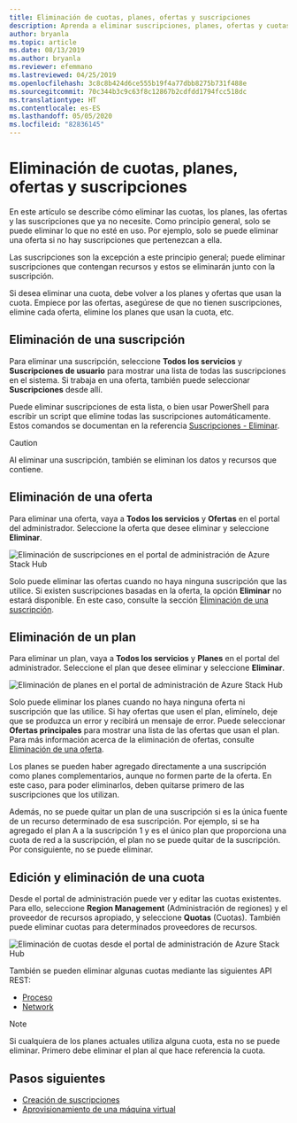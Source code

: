 ```yaml
---
title: Eliminación de cuotas, planes, ofertas y suscripciones
description: Aprenda a eliminar suscripciones, planes, ofertas y cuotas de Azure Stack Hub.
author: bryanla
ms.topic: article
ms.date: 08/13/2019
ms.author: bryanla
ms.reviewer: efemmano
ms.lastreviewed: 04/25/2019
ms.openlocfilehash: 3c8c8b424d6ce555b19f4a77dbb8275b731f488e
ms.sourcegitcommit: 70c344b3c9c63f8c12867b2cdfdd1794fcc518dc
ms.translationtype: HT
ms.contentlocale: es-ES
ms.lasthandoff: 05/05/2020
ms.locfileid: "82836145"
---
```

# <a name="delete-quotas-plans-offers-and-subscriptions"></a>Eliminación de cuotas, planes, ofertas y suscripciones

En este artículo se describe cómo eliminar las cuotas, los planes, las ofertas y las suscripciones que ya no necesite. Como principio general, solo se puede eliminar lo que no esté en uso. Por ejemplo, solo se puede eliminar una oferta si no hay suscripciones que pertenezcan a ella.

Las suscripciones son la excepción a este principio general; puede eliminar suscripciones que contengan recursos y estos se eliminarán junto con la suscripción.

Si desea eliminar una cuota, debe volver a los planes y ofertas que usan la cuota. Empiece por las ofertas, asegúrese de que no tienen suscripciones, elimine cada oferta, elimine los planes que usan la cuota, etc.

## <a name="delete-a-subscription"></a>Eliminación de una suscripción

Para eliminar una suscripción, seleccione **Todos los servicios** y **Suscripciones de usuario** para mostrar una lista de todas las suscripciones en el sistema. Si trabaja en una oferta, también puede seleccionar **Suscripciones** desde allí.

Puede eliminar suscripciones de esta lista, o bien usar PowerShell para escribir un script que elimine todas las suscripciones automáticamente. Estos comandos se documentan en la referencia [ Suscripciones - Eliminar](/rest/api/azurestack/subscriptions/delete).

> [!CAUTION]
> Al eliminar una suscripción, también se eliminan los datos y recursos que contiene.

## <a name="delete-an-offer"></a>Eliminación de una oferta

Para eliminar una oferta, vaya a **Todos los servicios** y **Ofertas** en el portal del administrador. Seleccione la oferta que desee eliminar y seleccione **Eliminar**.

![Eliminación de suscripciones en el portal de administración de Azure Stack Hub](media/azure-stack-delete-offer/delsub1.png)

Solo puede eliminar las ofertas cuando no haya ninguna suscripción que las utilice. Si existen suscripciones basadas en la oferta, la opción **Eliminar** no estará disponible. En este caso, consulte la sección [Eliminación de una suscripción](#delete-a-subscription).

## <a name="delete-a-plan"></a>Eliminación de un plan

Para eliminar un plan, vaya a **Todos los servicios** y **Planes** en el portal del administrador. Seleccione el plan que desee eliminar y seleccione **Eliminar**.

![Eliminación de planes en el portal de administración de Azure Stack Hub](media/azure-stack-delete-offer/delsub2.png)

Solo puede eliminar los planes cuando no haya ninguna oferta ni suscripción que las utilice. Si hay ofertas que usen el plan, elimínelo, deje que se produzca un error y recibirá un mensaje de error. Puede seleccionar **Ofertas principales** para mostrar una lista de las ofertas que usan el plan. Para más información acerca de la eliminación de ofertas, consulte [Eliminación de una oferta](#delete-an-offer).

Los planes se pueden haber agregado directamente a una suscripción como planes complementarios, aunque no formen parte de la oferta. En este caso, para poder eliminarlos, deben quitarse primero de las suscripciones que los utilizan.

Además, no se puede quitar un plan de una suscripción si es la única fuente de un recurso determinado de esa suscripción. Por ejemplo, si se ha agregado el plan A a la suscripción 1 y es el único plan que proporciona una cuota de red a la suscripción, el plan no se puede quitar de la suscripción. Por consiguiente, no se puede eliminar.

## <a name="edit-and-delete-a-quota"></a>Edición y eliminación de una cuota

Desde el portal de administración puede ver y editar las cuotas existentes. Para ello, seleccione **Region Management** (Administración de regiones) y el proveedor de recursos apropiado, y seleccione **Quotas** (Cuotas). También puede eliminar cuotas para determinados proveedores de recursos.

![Eliminación de cuotas desde el portal de administración de Azure Stack Hub](media/azure-stack-delete-offer/delsub3.png)

También se pueden eliminar algunas cuotas mediante las siguientes API REST:

- [Proceso](/rest/api/azurestack/quotas%20(compute)/delete)
- [Network](/rest/api/azurestack/quotas%20(network)/delete)

> [!NOTE]
> Si cualquiera de los planes actuales utiliza alguna cuota, esta no se puede eliminar. Primero debe eliminar el plan al que hace referencia la cuota.

## <a name="next-steps"></a>Pasos siguientes

- [Creación de suscripciones](azure-stack-subscribe-plan-provision-vm.md)
- [Aprovisionamiento de una máquina virtual](../user/azure-stack-create-vm-template.md)
